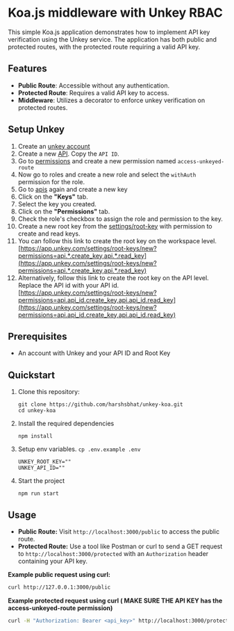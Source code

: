 # Koa.js middleware with Unkey RBAC

This simple Koa.js application demonstrates how to implement API key verification using the Unkey service. The application has both public and protected routes, with the protected route requiring a valid API key.

## Features

- **Public Route**: Accessible without any authentication.
- **Protected Route**: Requires a valid API key to access.
- **Middleware**: Utilizes a decorator to enforce unkey verification on protected routes.

## Setup Unkey

1. Create an [unkey account](http://app.unkey.com/)
2. Create a new [API](https://app.unkey.com/apis). Copy the `API ID`.
3. Go to [permissions](https://app.unkey.com/authorization/permissions) and create a new permission named `access-unkeyed-route`
4. Now go to roles and create a new role and select the `withAuth` permission for the role.
5. Go to [apis](https://app.unkey.com/apis) again and create a new key
6. Click on the **"Keys"** tab.
7. Select the key you created.
8. Click on the **"Permissions"** tab.
9. Check the role's checkbox to assign the role and permission to the key.
10. Create a new root key from the [settings/root-key](https://app.unkey.com/settings/root-keys/) with permission to create and read keys.
11. You can follow this link to create the root key on the workspace level.
[https://app.unkey.com/settings/root-keys/new?permissions=api.*.create_key,api.*.read_key](https://app.unkey.com/settings/root-keys/new?permissions=api.*.create_key,api.*.read_key)
12. Alternatively, follow this link to create the root key on the API level. Replace the API id with your API id. 
[https://app.unkey.com/settings/root-keys/new?permissions=api.api_id.create_key,api.api_id.read_key](https://app.unkey.com/settings/root-keys/new?permissions=api.api_id.create_key,api.api_id.read_key)

## Prerequisites

- An account with Unkey and your API ID and Root Key

## Quickstart

1. Clone this repository:
   
   ```
   git clone https://github.com/harshsbhat/unkey-koa.git
   cd unkey-koa
   ```

2. Install the required dependencies

   ```
   npm install
   ```

3. Setup env variables. `cp .env.example .env`

   ```
   UNKEY_ROOT_KEY=""
   UNKEY_API_ID=""
   ```

4. Start the project
   
   ```
   npm run start
   ```

## Usage

- **Public Route:** Visit `http://localhost:3000/public` to access the public route.
- **Protected Route:** Use a tool like Postman or curl to send a GET request to `http://localhost:3000/protected` with an `Authorization` header containing your API key.

**Example public request using curl:**

```bash
curl http://127.0.0.1:3000/public
```

**Example protected request using curl ( MAKE SURE THE API KEY has the access-unkeyed-route permission)**

```bash
curl -H "Authorization: Bearer <api_key>" http://localhost:3000/protected
```

